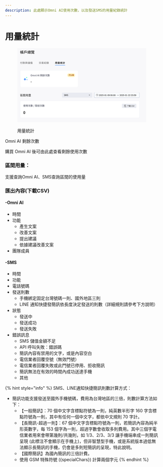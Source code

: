 ```yaml
---
description: 此處顯示Omni AI使用次數，以及發送SMS的用量紀錄統計
---
```


# 用量統計

<figure><img src="../../../.gitbook/assets/截圖 2025-01-22 下午4.47.46.png" alt=""><figcaption><p>用量統計</p></figcaption></figure>

Omni AI 剩餘次數

購買 Omni AI 後可由此處查看剩餘使用次數

### 區間用量：

支援查詢Omni AI、SMS查詢區間的使用量

### 匯出內容(下載CSV)

#### -Omni AI

* 時間
* 功能
  * 產生文案
  * 改善文案
  * 提出建議
  * 依據建議改善文案
* 團隊成員

#### -SMS

* 時間
* 功能
* 電話號碼
* 發送則數
  * 手機綁定固定台灣號碼一則、國外地區三則
  * LINE 通知快捷發簡訊依長度決定發送的則數（詳細規則請參考下方說明）
* 狀態
  * 發送中
  * 發送成功
  * 發送失敗
* 錯誤訊息
  * SMS 儲值金額不足
  * API 呼叫失敗：錯誤碼
  * 簡訊內容有禁用的文字，或是內容空白
  * 電信業者回覆空號（無效門號）
  * 電信業者回覆失敗或此門號已停用、拒收簡訊
  * 簡訊無法在有效的時間內成功送達手機
  * 其他

{% hint style="info" %}
SMS、LINE通知快捷簡訊則數計算方式：

* 簡訊功能支援發送至國外手機號碼，費用為台灣地區的三倍，則數計算方法如下：
  * 【一般簡訊】：70 個中文字含標點符號為一則，純英數半形字 160 字含標點符號為一則，其中有任何一個中文字，都依中文規則 70 字計。
  * 【長簡訊-超過一則】：67 個中文字含標點符號為一則，若簡訊內容為純半形英數字，每 153 個字為一則，超過字數會收取多則費用。其中三個字電信業者用來會帶第幾則/共幾則，如 1/3、2/3、3/3 讓手機端串成一則簡訊呈現 (此標注不會顯示在手機上)，但非智慧型手機，或是系統版本過低無法顯示長簡訊的手機，仍會是多則短簡訊的呈現，特此說明。
  * 【國際簡訊】為國內簡訊的三倍計費。
  * 使用 GSM 特殊符號 ({specialChars}) 計算兩個字元
{% endhint %}
